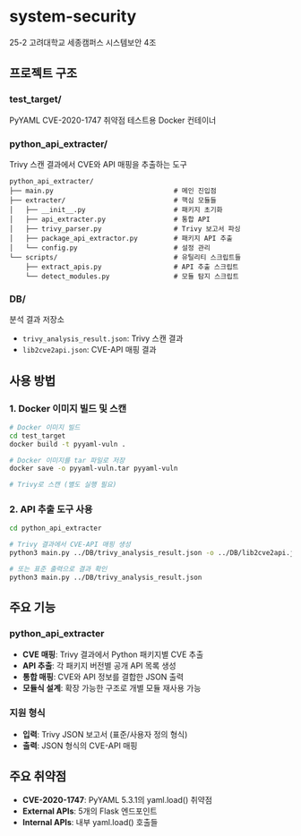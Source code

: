 # system-security
25-2 고려대학교 세종캠퍼스 시스템보안 4조

## 프로젝트 구조

### test_target/
PyYAML CVE-2020-1747 취약점 테스트용 Docker 컨테이너

### python_api_extracter/
Trivy 스캔 결과에서 CVE와 API 매핑을 추출하는 도구

```
python_api_extracter/
├── main.py                              # 메인 진입점
├── extracter/                           # 핵심 모듈들
│   ├── __init__.py                      # 패키지 초기화
│   ├── api_extracter.py                 # 통합 API
│   ├── trivy_parser.py                  # Trivy 보고서 파싱
│   ├── package_api_extractor.py         # 패키지 API 추출
│   └── config.py                        # 설정 관리
└── scripts/                             # 유틸리티 스크립트들
    ├── extract_apis.py                  # API 추출 스크립트
    └── detect_modules.py                # 모듈 탐지 스크립트
```

### DB/
분석 결과 저장소
- `trivy_analysis_result.json`: Trivy 스캔 결과
- `lib2cve2api.json`: CVE-API 매핑 결과

## 사용 방법

### 1. Docker 이미지 빌드 및 스캔

```bash
# Docker 이미지 빌드
cd test_target
docker build -t pyyaml-vuln .

# Docker 이미지를 tar 파일로 저장
docker save -o pyyaml-vuln.tar pyyaml-vuln

# Trivy로 스캔 (별도 실행 필요)
```

### 2. API 추출 도구 사용

```bash
cd python_api_extracter

# Trivy 결과에서 CVE-API 매핑 생성
python3 main.py ../DB/trivy_analysis_result.json -o ../DB/lib2cve2api.json

# 또는 표준 출력으로 결과 확인
python3 main.py ../DB/trivy_analysis_result.json
```

## 주요 기능

### python_api_extracter
- **CVE 매핑**: Trivy 결과에서 Python 패키지별 CVE 추출
- **API 추출**: 각 패키지 버전별 공개 API 목록 생성
- **통합 매핑**: CVE와 API 정보를 결합한 JSON 출력
- **모듈식 설계**: 확장 가능한 구조로 개별 모듈 재사용 가능

### 지원 형식
- **입력**: Trivy JSON 보고서 (표준/사용자 정의 형식)
- **출력**: JSON 형식의 CVE-API 매핑

## 주요 취약점
- **CVE-2020-1747**: PyYAML 5.3.1의 yaml.load() 취약점
- **External APIs**: 5개의 Flask 엔드포인트
- **Internal APIs**: 내부 yaml.load() 호출들